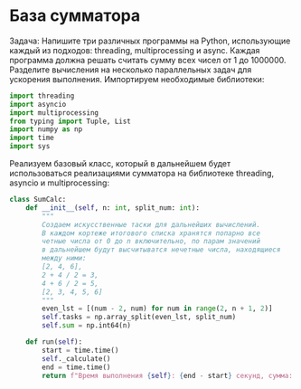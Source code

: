 # База сумматора
Задача: Напишите три различных программы на Python, использующие каждый из подходов: threading, multiprocessing и async. Каждая программа должна решать считать сумму всех чисел от 1 до 1000000. Разделите вычисления на несколько параллельных задач для ускорения выполнения.
Импортируем необходимые библиотеки:
```Python
import threading
import asyncio
import multiprocessing
from typing import Tuple, List
import numpy as np
import time
import sys
```
Реализуем базовый класс, который в дальнейшем будет использоваться реализациями сумматора на библиотеке threading, asyncio и multiprocessing:
```Python
class SumCalc:
    def __init__(self, n: int, split_num: int):
        """
        Создаем искусственные таски для дальнейших вычислений.
        В каждом кортеже итогового списка хранятся попарно все
        четные числа от 0 до n включительно, по парам значений
        в дальнейшем будут высчитыватся нечетные числа, находящиеся
        между ними: 
        [2, 4, 6],
        2 + 4 / 2 = 3,
        4 + 6 / 2 = 5,
        [2, 3, 4, 5, 6]
        """
        even_lst = [(num - 2, num) for num in range(2, n + 1, 2)]
        self.tasks = np.array_split(even_lst, split_num)
        self.sum = np.int64(n)

    def run(self):
        start = time.time()
        self._calculate()
        end = time.time()
        return f"Время выполнения {self}: {end - start} секунд, сумма: {self.sum} у.е."
```